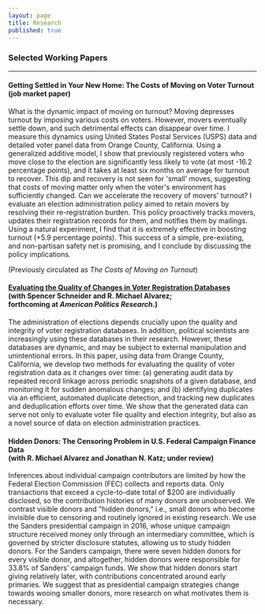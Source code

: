 ```yaml
---
layout: page
title: Research
published: true
---
```


### Selected Working Papers

--------------------------------------

#### Getting Settled in Your New Home: The Costs of Moving on Voter Turnout <br/> (job market paper)

What is the dynamic impact of moving on turnout? Moving depresses turnout by imposing various costs on voters. However, movers eventually settle down, and such detrimental effects can disappear over time. I measure this dynamics using United States Postal Services (USPS) data and detailed voter panel data from Orange County, California. Using a generalized additive model, I show that previously registered voters who move close to the election are significantly less likely to vote (at most -16.2 percentage points), and it takes at least six months on average for turnout to recover. This dip and recovery is not seen for 'small' moves, suggesting that costs of moving matter only when the voter's environment has sufficiently changed. Can we accelerate the recovery of movers' turnout? I evaluate an election administration policy aimed to retain movers by resolving their re-registration burden. This policy proactively tracks movers, updates their registration records for them, and notifies them by mailings. Using a natural experiment, I find that it is extremely effective in boosting turnout (+5.9 percentage points). This success of a simple, pre-existing, and non-partisan safety net is promising, and I conclude by discussing the policy implications. 

(Previously circulated as *The Costs of Moving on Turnout*)

#### [Evaluating the Quality of Changes in Voter Registration Databases](http://vote.caltech.edu/working-papers/134) <br/> (with Spencer Schneider and R. Michael Alvarez; <br/> forthcoming at *American Politics Research*.)

The administration of elections depends crucially upon the quality and integrity of voter registration databases. In addition, political scientists are increasingly using these databases in their research. However, these databases are dynamic, and may be subject to external manipulation and unintentional errors. In this paper, using data from Orange County, California, we develop two methods for evaluating the quality of voter registration data as it changes over time: (a) generating audit data by repeated record linkage across periodic snapshots of a given database, and monitoring it for sudden anomalous changes; and (b) identifying duplicates via an efficient, automated duplicate detection, and tracking new duplicates and deduplication efforts over time. We show that the generated data can serve not only to evaluate voter file quality and election integrity, but also as a novel source of data on election administration practices.

#### Hidden Donors: The Censoring Problem in U.S. Federal Campaign Finance Data <br/> (with R. Michael Alvarez and Jonathan N. Katz; under review)

Inferences about individual campaign contributors are limited by how the Federal Election Commission (FEC) collects and reports data. Only transactions that exceed a cycle-to-date total of $200 are individually disclosed, so the contribution histories of many donors are unobserved. We contrast visible donors and "hidden donors," i.e., small donors who become invisible due to censoring and routinely ignored in existing research. We use the Sanders presidential campaign in 2016, whose unique campaign structure received money only through an intermediary committee, which is governed by stricter disclosure statutes, allowing us to study hidden donors. For the Sanders campaign, there were seven hidden donors for every visible donor, and altogether, hidden donors were responsible for 33.8% of Sanders' campaign funds. We show that hidden donors start giving relatively later, with contributions concentrated around early primaries. We suggest that as presidential campaign strategies change towards wooing smaller donors, more research on what motivates them is necessary.
